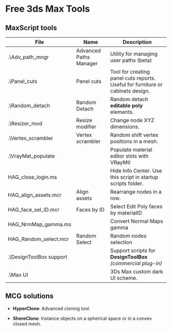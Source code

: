 # Free 3ds Max Tools

## MaxScript tools

| File | Name | Description |
| ---- | ---- | ----------- |
| .\Adv_path_mngr | Advanced Paths Manager | Utility for managing user paths (beta)
| .\Panel_cuts | Panel cuts | Tool for creating panel cuts reports. Useful for furniture or cabinets design.
| .\Random_detach | Random Detach | Random detach **editable poly** elements.
| .\Resizer_mod | Resize modifier | Change node XYZ dimensions.
| .\Vertex_scrambler | Vertex scrambler | Random shift vertex positions in a mesh.
| .\VrayMat_populate | | Populate material editor slots with VRayMtl
| HAG_close_login.ms | | Hide Info Center. Use this script in startup scripts folder.
| HAG_align_assets.mcr | Align assets | Rearrange nodes in a row.
| HAG_face_sel_ID.mcr | Faces by ID | Select Edit Poly faces by materialID
| HAG_NrmMap_gamma.ms | | Convert Normal Maps gamma
| HAG_Random_select.mcr | Random Select | Random nodes selection
| .\DesignToolBox support | | Support scripts for **DesignToolBox** *(commercial plug-in)*
| .\Max UI | | 3Ds Max custom dark UI scheme.

## MCG solutions

* **HyperClone**: Advanced cloning tool.

* **ShereClone**: Instance objects on a spherical space or in a convex closed mesh.